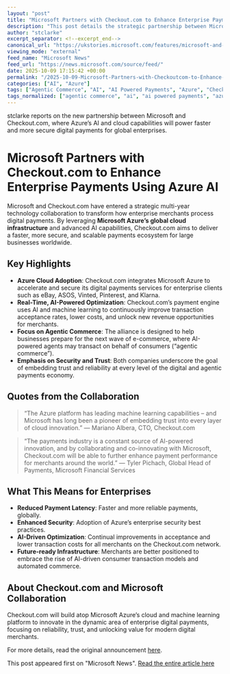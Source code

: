 ```yaml
---
layout: "post"
title: "Microsoft Partners with Checkout.com to Enhance Enterprise Payments Using Azure AI"
description: "This post details the strategic partnership between Microsoft and Checkout.com, highlighting how Checkout.com is adopting Microsoft Azure’s cloud and AI capabilities to deliver faster and more secure digital payments for enterprises. The collaboration emphasizes innovation in payment technologies, security, and leveraging AI-powered platforms to improve payment acceptance and scalability for enterprise merchants worldwide."
author: "stclarke"
excerpt_separator: <!--excerpt_end-->
canonical_url: "https://ukstories.microsoft.com/features/microsoft-and-checkout-com-unite-to-elevate-enterprise-payments-performance/"
viewing_mode: "external"
feed_name: "Microsoft News"
feed_url: "https://news.microsoft.com/source/feed/"
date: 2025-10-09 17:15:42 +00:00
permalink: "/2025-10-09-Microsoft-Partners-with-Checkoutcom-to-Enhance-Enterprise-Payments-Using-Azure-AI.html"
categories: ["AI", "Azure"]
tags: ["Agentic Commerce", "AI", "AI Powered Payments", "Azure", "Checkout.com", "Cloud", "Cloud Infrastructure", "Collaborative Innovation", "Company News", "Digital Payments", "Enterprise Payments", "Financial Technology", "Intelligent Acceptance", "Machine Learning", "Microsoft Azure", "News", "Payment Optimization", "Payment Platform", "Trust And Security"]
tags_normalized: ["agentic commerce", "ai", "ai powered payments", "azure", "checkoutdotcom", "cloud", "cloud infrastructure", "collaborative innovation", "company news", "digital payments", "enterprise payments", "financial technology", "intelligent acceptance", "machine learning", "microsoft azure", "news", "payment optimization", "payment platform", "trust and security"]
---
```


stclarke reports on the new partnership between Microsoft and Checkout.com, where Azure’s AI and cloud capabilities will power faster and more secure digital payments for global enterprises.<!--excerpt_end-->

# Microsoft Partners with Checkout.com to Enhance Enterprise Payments Using Azure AI

Microsoft and Checkout.com have entered a strategic multi-year technology collaboration to transform how enterprise merchants process digital payments. By leveraging **Microsoft Azure’s global cloud infrastructure** and advanced AI capabilities, Checkout.com aims to deliver a faster, more secure, and scalable payments ecosystem for large businesses worldwide.

## Key Highlights

- **Azure Cloud Adoption**: Checkout.com integrates Microsoft Azure to accelerate and secure its digital payments services for enterprise clients such as eBay, ASOS, Vinted, Pinterest, and Klarna.
- **Real-Time, AI-Powered Optimization**: Checkout.com’s payment engine uses AI and machine learning to continuously improve transaction acceptance rates, lower costs, and unlock new revenue opportunities for merchants.
- **Focus on Agentic Commerce**: The alliance is designed to help businesses prepare for the next wave of e-commerce, where AI-powered agents may transact on behalf of consumers (“agentic commerce”).
- **Emphasis on Security and Trust**: Both companies underscore the goal of embedding trust and reliability at every level of the digital and agentic payments economy.

## Quotes from the Collaboration

> “The Azure platform has leading machine learning capabilities – and Microsoft has long been a pioneer of embedding trust into every layer of cloud innovation.”
> — Mariano Albera, CTO, Checkout.com

> “The payments industry is a constant source of AI-powered innovation, and by collaborating and co-innovating with Microsoft, Checkout.com will be able to further enhance payment performance for merchants around the world.”
> — Tyler Pichach, Global Head of Payments, Microsoft Financial Services

## What This Means for Enterprises

- **Reduced Payment Latency**: Faster and more reliable payments, globally.
- **Enhanced Security**: Adoption of Azure’s enterprise security best practices.
- **AI-Driven Optimization**: Continual improvements in acceptance and lower transaction costs for all merchants on the Checkout.com network.
- **Future-ready Infrastructure**: Merchants are better positioned to embrace the rise of AI-driven consumer transaction models and automated commerce.

## About Checkout.com and Microsoft Collaboration

Checkout.com will build atop Microsoft Azure’s cloud and machine learning platform to innovate in the dynamic area of enterprise digital payments, focusing on reliability, trust, and unlocking value for modern digital merchants.

For more details, read the original announcement [here](https://ukstories.microsoft.com/features/microsoft-and-checkout-com-unite-to-elevate-enterprise-payments-performance/).

This post appeared first on "Microsoft News". [Read the entire article here](https://ukstories.microsoft.com/features/microsoft-and-checkout-com-unite-to-elevate-enterprise-payments-performance/)
